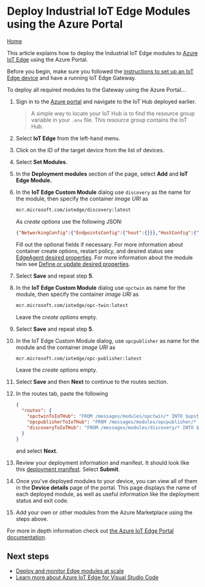# Deploy Industrial IoT Edge Modules using the Azure Portal

[Home](howto-install-iot-edge.md)

This article explains how to deploy the Industrial IoT Edge modules to [Azure IoT Edge](https://azure.microsoft.com/services/iot-edge/) using the Azure Portal.

Before you begin, make sure you followed the [instructions to set up an IoT Edge device](howto-install-iot-edge.md) and have a running IoT Edge Gateway.

To deploy all required modules to the Gateway using the Azure Portal...  

1. Sign in to the [Azure portal](https://portal.azure.com/) and navigate to the IoT Hub deployed earlier.

   > A simple way to locate your IoT Hub is to find the resource group variable in your `.env` file. This resource group contains the IoT Hub.

2. Select **IoT Edge** from the left-hand menu.

3. Click on the ID of the target device from the list of devices.

4. Select **Set Modules**.

5. In the **Deployment modules** section of the page, select **Add** and **IoT Edge Module.**

6. In the **IoT Edge Custom Module** dialog use `discovery` as the name for the module, then specify the container *image URI* as

   ```bash
   mcr.microsoft.com/iotedge/discovery:latest
   ```

   As *create options* use the following JSON:

   ```json
   {"NetworkingConfig":{"EndpointsConfig":{"host":{}}},"HostConfig":{"NetworkMode":"host","CapAdd":["NET_ADMIN"]}}
   ```

   Fill out the optional fields if necessary. For more information about container create options, restart policy, and desired status see [EdgeAgent desired properties](https://docs.microsoft.com/azure/iot-edge/module-edgeagent-edgehub#edgeagent-desired-properties). For more information about the module twin see [Define or update desired properties](https://docs.microsoft.com/azure/iot-edge/module-composition#define-or-update-desired-properties).

7. Select **Save** and repeat step **5**.  

8. In the **IoT Edge Custom Module** dialog use `opctwin` as name for the module, then specify the container *image URI* as

   ```bash
   mcr.microsoft.com/iotedge/opc-twin:latest
   ```
   Leave the *create options* empty.

9. Select **Save** and repeat step **5**.  

10. In the IoT Edge Custom Module dialog, use `opcpublisher` as name for the module and the container *image URI* as

    ```bash
    mcr.microsoft.com/iotedge/opc-publisher:latest
    ```

    Leave the *create options* empty.

11. Select **Save** and then **Next** to continue to the routes section.

12. In the routes tab, paste the following

    ```json
    {
      "routes": {
        "opctwinToIoTHub": "FROM /messages/modules/opctwin/* INTO $upstream",
        "opcpublisherToIoTHub": "FROM /messages/modules/opcpublisher/* INTO $upstream",
        "discoveryToIoTHub": "FROM /messages/modules/discovery/* INTO $upstream"
      }
    }
    ```

    and select **Next**.

13. Review your deployment information and manifest. It should look like this [deployment manifest](deployment-manifest.md).  Select **Submit**.

14. Once you've deployed modules to your device, you can view all of them in the **Device details** page of the portal. This page displays the name of each deployed module, as well as useful information like the deployment status and exit code.

15. Add your own or other modules from the Azure Marketplace using the steps above.

For more in depth information check out [the Azure IoT Edge Portal documentation](https://docs.microsoft.com/en-us/azure/iot-edge/how-to-deploy-modules-portal).

## Next steps

- [Deploy and monitor Edge modules at scale](https://docs.microsoft.com/azure/iot-edge/how-to-deploy-monitor)
- [Learn more about Azure IoT Edge for Visual Studio Code](https://github.com/microsoft/vscode-azure-iot-edge)
